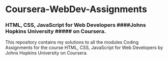 # Coursera-WebDev-Assignments
### HTML, CSS, JavaScript for Web Developers ####Johns Hopkins University ##### on Coursera.

This repository contains my solutions to all the modules Coding Assignments for the course HTML, CSS, JavaScript for Web Developers by Johns Hopkins University on Coursera. 
